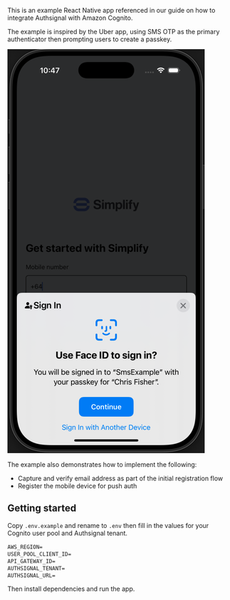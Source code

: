 This is an example React Native app referenced in our guide on how to integrate Authsignal with Amazon Cognito.

The example is inspired by the Uber app, using SMS OTP as the primary authenticator then prompting users to create a passkey.

![Sign-in with passkey](sign-in.png)

The example also demonstrates how to implement the following:

- Capture and verify email address as part of the initial registration flow
- Register the mobile device for push auth

## Getting started

Copy `.env.example` and rename to `.env` then fill in the values for your Cognito user pool and Authsignal tenant.

```
AWS_REGION=
USER_POOL_CLIENT_ID=
API_GATEWAY_ID=
AUTHSIGNAL_TENANT=
AUTHSIGNAL_URL=
```

Then install dependencies and run the app.
